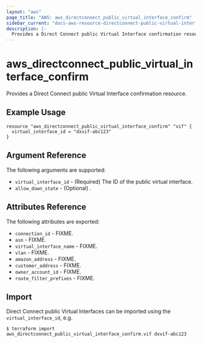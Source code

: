 ```yaml
---
layout: "aws"
page_title: "AWS: aws_directconnect_public_virtual_interface_confirm"
sidebar_current: "docs-aws-resource-directconnect-public-virtual-interface-confirm"
description: |-
  Provides a Direct Connect public Virtual Interface confirmation resource.
---
```


# aws\_directconnect\_public\_virtual\_interface\_confirm

Provides a Direct Connect public Virtual Interface confirmation resource.

## Example Usage

```
resource "aws_directconnect_public_virtual_interface_confirm" "vif" {
  virtual_interface_id = "dxvif-abc123"
}
```

## Argument Reference

The following arguments are supported:

* `virtual_interface_id` - (Required) The ID of the public virtual interface.
* `allow_down_state` - (Optional) .

## Attributes Reference

The following attributes are exported:

* `connection_id` - FIXME.
* `asn` - FIXME.
* `virtual_interface_name` - FIXME.
* `vlan` - FIXME.
* `amazon_address` - FIXME.
* `customer_address` - FIXME.
* `owner_account_id` - FIXME.
* `route_filter_prefixes` - FIXME.

## Import

Direct Connect public Virtual Interfaces can be imported using the `virtual_interface_id`, e.g.

```
$ terraform import aws_directconnect_public_virtual_interface_confirm.vif dxvif-abc123
```
